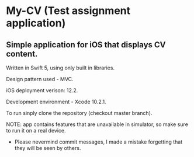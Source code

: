 # My-CV (Test assignment application)
## Simple application for iOS that displays CV content.

Written in Swift 5, using only built in libraries.

Design pattern used - MVC.

iOS deployment verison: 12.2.

Development environment - Xcode 10.2.1.

To run sinply clone the repository (checkout master branch).

NOTE: app contains features that are unavailable in simulator, so make sure to run it on a real device. 

* Please nevermind commit messages, I made a mistake forgetting that they will be seen by others.
